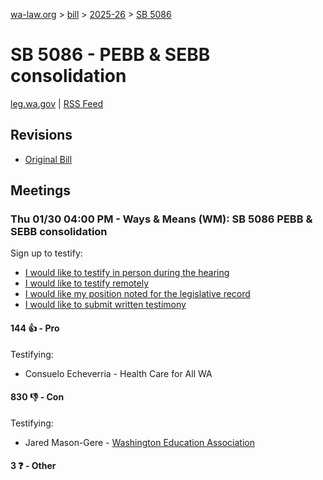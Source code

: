 [wa-law.org](/) > [bill](/bill/) > [2025-26](/bill/2025-26/) > [SB 5086](/bill/2025-26/sb/5086/)

# SB 5086 - PEBB & SEBB consolidation
[leg.wa.gov](https://app.leg.wa.gov/billsummary?BillNumber=5086&Year=2025&Initiative=false) | [RSS Feed](./rss.xml)

## Revisions
* [Original Bill](1/)

## Meetings
### Thu 01/30 04:00 PM - Ways & Means (WM): SB 5086 PEBB & SEBB consolidation
Sign up to testify:
* [I would like to testify in person during the hearing](https://app.leg.wa.gov/csi/Testifier/Add?chamber=House&mId=32548&aId=162247&caId=25048&tId=1)
* [I would like to testify remotely](https://app.leg.wa.gov/csi/Testifier/Add?chamber=House&mId=32548&aId=162247&caId=25048&tId=2)
* [I would like my position noted for the legislative record](https://app.leg.wa.gov/csi/Testifier/Add?chamber=House&mId=32548&aId=162247&caId=25048&tId=3)
* [I would like to submit written testimony](https://app.leg.wa.gov/csi/Testifier/Add?chamber=House&mId=32548&aId=162247&caId=25048&tId=4)

#### 144 👍 - Pro
Testifying:
* Consuelo Echeverria - Health Care for All WA

#### 830 👎 - Con
Testifying:
* Jared Mason-Gere - [Washington Education Association](/org/washington_education_association/)

#### 3 ❓ - Other

